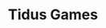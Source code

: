 ---
title: "Tidus Games"
Description: "Marketing colateral for Tidus Games, an airdrop event held by Tidus Wallet."
ogimage: "/images/tidus-games-og-image.jpg"
websiteURL: "https://games.tidus.com"
contactURL: "https://calendly.com/hiretomsmith/hiretomsmith"
gallery:
  - src: "/images/portfolio/tidus_games/tidus-games-thumbnail.jpg"
    lightbox: "/images/portfolio/Tidus Games - Final Cut - Now LIve.mp4"
    alt: "Tidus Games Promotional Video"
    video: true
  - src: "/images/portfolio/tidus_games/tidus-games-social-thumbnail.jpg"
    lightbox: "/images/portfolio/tidus_games/tidus-games-instagram-carousel.jpg"
    alt: "Tidus Games Instagram Carousel"
    video: false
  - src: "/images/portfolio/tidus_games/intract-x-tidus.jpg"
    lightbox: "/images/portfolio/tidus_games/intract-x-tidus.jpg"
    alt: "Tidus Games Instagram/X Graphic"
    video: false
  - src: "/images/portfolio/tidus_games/tidus-games-page-thumbnail.jpg"
    lightbox: "/images/portfolio/tidus_games/tidus-games-desktop.jpg"
    alt: "Tidus Games Landing Page"
    video: false
overview: "The Tidus Games are a Roman-themed Airdrop event held by Tidus Wallet/NYCrypto. Users are able to sign-in with their crypto wallet and then complete tasks in-app in exchage for points, which are tracked on-chain. I animated a promotional video, designed the landing page, made the necessary UI additons to the mobile app, and developed a suite of marketing collateral."
features:
  - "Adobe AfterEffects"
  - "Motion Graphics"
  - "Marketing Design"
  - "Web Design"
  - "Product Launch"
  - "Graphic design"
  - "UI/UX Design"
  - "Figma"
videoURL: ""
background: "Tidus is a relatively new crypto wallet, and they wanted to launch these games in order to drive engagement. We started with the animated video (my favorite part of this project) to build excitement on social media. Then we moved on to the landing page, got that up and running, and finally fleshed out a suite of marketing graphics for social media and paid advertising."
challenge: "As with any startup, Tidus had a quick deadline to launch the games. I had to find spots in the process where I could make 'quick-wins' in regards to efficiency. I couldn't find many shortcuts for the video animation, but for the landing page, I started with a component library and made small modifications to fit the Tidus brand. I used Figma for the marketing collateral so enable anyone on the team to come in and add comment, add copy, or export assets as needed."
---